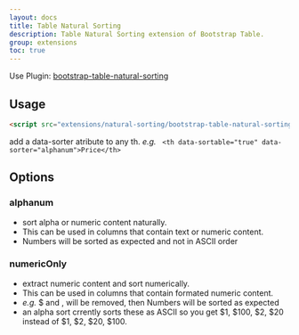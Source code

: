 ```yaml
---
layout: docs
title: Table Natural Sorting
description: Table Natural Sorting extension of Bootstrap Table.
group: extensions
toc: true
---
```


Use Plugin: [bootstrap-table-natural-sorting](https://github.com/wenzhixin/bootstrap-table/tree/master/src/extensions/natural-sorting)

## Usage

```html
<script src="extensions/natural-sorting/bootstrap-table-natural-sorting.js"></script>
```

add a data-sorter atribute to any th. 
*e.g.* ``` <th data-sortable="true" data-sorter="alphanum">Price</th>```

## Options

### alphanum
* sort alpha or numeric content naturally.
* This can be used in columns that contain text or numeric content. 
* Numbers will be sorted as expected and not in ASCII order 

### numericOnly
* extract numeric content and sort numerically.  
* This can be used in columns that contain formated numeric content. 
*  *e.g.* $ and , will be removed, then Numbers will be sorted as expected
* an alpha sort crrently sorts these as ASCII so you get $1, $100, $2, $20
  instead of $1, $2, $20, $100.

